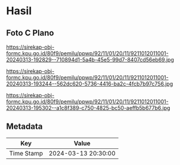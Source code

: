 # Hasil

## Foto C Plano

https://sirekap-obj-formc.kpu.go.id/80f9/pemilu/ppwp/92/11/01/20/11/9211012011001-20240313-192829--710894d1-5a4b-45e5-99d7-8407cd56eb69.jpg

https://sirekap-obj-formc.kpu.go.id/80f9/pemilu/ppwp/92/11/01/20/11/9211012011001-20240313-193244--562dc620-5736-4416-ba2c-4fcb7b97c756.jpg

https://sirekap-obj-formc.kpu.go.id/80f9/pemilu/ppwp/92/11/01/20/11/9211012011001-20240313-195302--a1c8f389-c750-4825-bc50-aeffb5b677b6.jpg


## Metadata

| Key        | Value               |
| ---------- | ------------------- |
| Time Stamp | 2024-03-13 20:30:00 |



